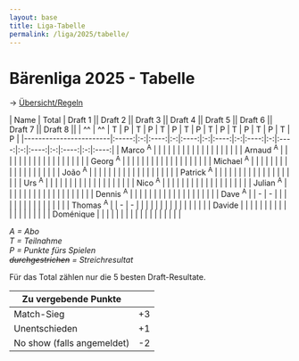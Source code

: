 ```yaml
---
layout: base
title: Liga-Tabelle
permalink: /liga/2025/tabelle/
---
```


# Bärenliga 2025 - Tabelle

→ [Übersicht/Regeln](/liga/uebersicht)

| Name                   | Total | Draft 1 || Draft 2 || Draft 3 || Draft 4 || Draft 5 || Draft 6 || Draft 7 || Draft 8 ||
| ^^                     | ^^    | T | P    | T | P    | T | P    | T | P    | T | P    | T | P    | T | P    | T | P    |
|------------------------|:-----:|:-:|:----:|:-:|:----:|:-:|:----:|:-:|:----:|:-:|:----:|:-:|:----:|:-:|:----:|:-:|:----:|
| Marco <sup>A</sup>     |       |   |      |   |      |   |      |   |      |   |      |   |      |   |      |   |      |
| Arnaud <sup>A</sup>    |       |   |      |   |      |   |      |   |      |   |      |   |      |   |      |   |      |
| Georg <sup>A</sup>     |       |   |      |   |      |   |      |   |      |   |      |   |      |   |      |   |      |
| Michael <sup>A</sup>   |       |   |      |   |      |   |      |   |      |   |      |   |      |   |      |   |      |
| João <sup>A</sup>      |       |   |      |   |      |   |      |   |      |   |      |   |      |   |      |   |      |
| Patrick <sup>A</sup>   |       |   |      |   |      |   |      |   |      |   |      |   |      |   |      |   |      |
| Urs <sup>A</sup>       |       |   |      |   |      |   |      |   |      |   |      |   |      |   |      |   |      |
| Nico <sup>A</sup>      |       |   |      |   |      |   |      |   |      |   |      |   |      |   |      |   |      |
| Julian <sup>A</sup>    |       |   |      |   |      |   |      |   |      |   |      |   |      |   |      |   |      |
| Dennis <sup>A</sup>    |       |   |      |   |      |   |      |   |      |   |      |   |      |   |      |   |      |
| Dave <sup>A</sup>      |       | - | -    |   |      |   |      |   |      |   |      |   |      |   |      |   |      |
| Thomas <sup>A</sup>    |       | - | -    |   |      |   |      |   |      |   |      |   |      |   |      |   |      |
| Davide                 |       |   |      |   |      |   |      |   |      |   |      |   |      |   |      |   |      |
| Doménique              |       |   |      |   |      |   |      |   |      |   |      |   |      |   |      |   |      |

_A = Abo_\
_T = Teilnahme_\
_P = Punkte fürs Spielen_\
_~~durchgestrichen~~ = Streichresultat_

Für das Total zählen nur die 5 besten Draft-Resultate.

| Zu vergebende Punkte       ||
|----------------------------|----|
| Match-Sieg                 | +3 |
| Unentschieden              | +1 |
| No show (falls angemeldet) | -2 |
